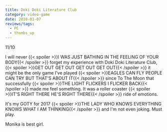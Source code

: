 ```yaml
---
title: Doki Doki Literature Club
category: video-game
date: 2018-01-07
reviews/tags:
  - PC
  - thumbs_up
---
```


11/10

<!--more-->

I will never {{< spoiler >}}I WAS JUST BATHING IN THE FEELING OF YOUR BODY{{< /spoiler >}} forget my experience with Doki Doki Literature Club, {{< spoiler >}}GET OUT GET OUT GET OUT GET OUT{{< /spoiler >}} it might be the only game I've played {{< spoiler >}}EAGLES CAN FLY PEOPLE CAN TRY BUT THAT'S ABOUT IT{{< /spoiler >}} since To The Moon that successfully {{< spoiler >}}THE LIGHT FLICKERS I FLICKER BACK{{< /spoiler >}} made me feel something. It was a roller coaster {{< spoiler >}}IT'S RIGHT THERE HE'S RIGHT THERE{{< /spoiler >}} ride of emotions.

It's my GOTY for 2017 {{< spoiler >}}THE LADY WHO KNOWS EVERYTHING KNOWS WHAT I AM THINKING{{< /spoiler >}} and I'm not even joking. Must play.

Monika is best girl.
